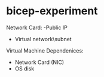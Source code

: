 # bicep-experiment

Network Card:
-Public IP
- Virtual network\subnet

Virtual Machine Dependenices:
- Network Card (NIC)
- OS disk

